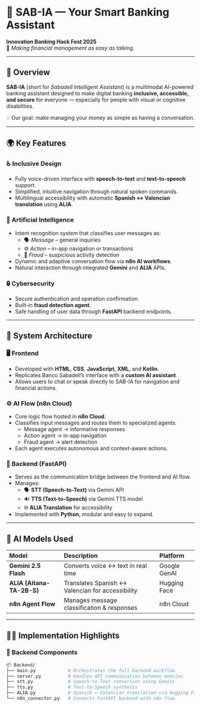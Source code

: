 # 💬 SAB-IA — Your Smart Banking Assistant  
**Innovation Banking Hack Fest 2025**  
🚀 *Making financial management as easy as talking.*

---

## 🧠 Overview
**SAB-IA** (short for *Sabadell Intelligent Assistant*) is a multimodal AI-powered banking assistant designed to make digital banking **inclusive, accessible, and secure** for everyone — especially for people with visual or cognitive disabilities.  

💡 Our goal: make managing your money as simple as having a conversation.

---

## 🌍 Key Features

### ♿ Inclusive Design
- Fully voice-driven interface with **speech-to-text** and **text-to-speech** support.  
- Simplified, intuitive navigation through natural spoken commands.  
- Multilingual accessibility with automatic **Spanish ↔ Valencian translation** using **ALIA**.  

### 🤖 Artificial Intelligence
- Intent recognition system that classifies user messages as:
  - 🗣️ *Message* – general inquiries  
  - ⚙️ *Action* – in-app navigation or transactions  
  - 🚨 *Fraud* – suspicious activity detection  
- Dynamic and adaptive conversation flow via **n8n AI workflows**.  
- Natural interaction through integrated **Gemini** and **ALIA** APIs.  

### 🔒 Cybersecurity
- Secure authentication and operation confirmation.  
- Built-in **fraud detection agent**.  
- Safe handling of user data through **FastAPI** backend endpoints.  

---

## 🧩 System Architecture

### 🖥️ Frontend
- Developed with **HTML**, **CSS**, **JavaScript**, **XML**, and **Kotlin**.  
- Replicates Banco Sabadell’s interface with a **custom AI assistant**.  
- Allows users to chat or speak directly to SAB-IA for navigation and financial actions.  

### ⚙️ AI Flow (n8n Cloud)
- Core logic flow hosted in **n8n Cloud**.  
- Classifies input messages and routes them to specialized agents:
  - Message agent → informative responses  
  - Action agent → in-app navigation  
  - Fraud agent → alert detection  
- Each agent executes autonomous and context-aware actions.  

### 🧠 Backend (FastAPI)
- Serves as the communication bridge between the frontend and AI flow.  
- Manages:
  - 🗣️ **STT (Speech-to-Text)** via Gemini API  
  - 🔊 **TTS (Text-to-Speech)** via Gemini TTS model  
  - 🌐 **ALIA Translation** for accessibility  
- Implemented with **Python**, modular and easy to expand.  

---

## 🧠 AI Models Used

| Model | Description | Platform |
|:------|:-------------|:----------|
| **Gemini 2.5 Flash** | Converts voice ↔ text in real time | Google GenAI |
| **ALIA (Aitana-TA-2B-S)** | Translates Spanish ↔ Valencian for accessibility | Hugging Face |
| **n8n Agent Flow** | Manages message classification & responses | n8n Cloud |

---

## 🧑‍💻 Implementation Highlights

### 🧩 Backend Components
```bash
📦 Backend/
├── main.py            # Orchestrates the full backend workflow
├── server.py          # Handles API communication between modules
├── stt.py             # Speech-to-Text conversion using Gemini
├── tts.py             # Text-to-Speech synthesis
├── ALIA.py            # Spanish ↔ Valencian translation via Hugging Face
└── n8n_connector.py   # Connects FastAPI backend with n8n flow
